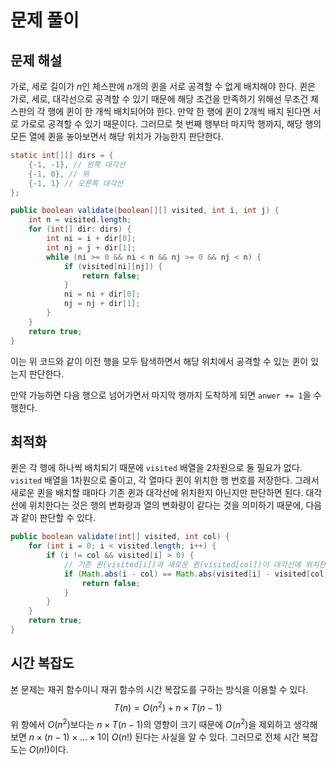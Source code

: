 # 문제 풀이

## 문제 해설

가로, 세로 길이가 $n$인 체스판에 $n$개의 퀸을 서로 공격할 수 없게 배치해야 한다. 퀸은 가로, 세로, 대각선으로 공격할 수 있기 때문에 해당 조건을 만족하기 위해선 무조건 체스판의 각 행에 퀸이 한 개씩 배치되어야 한다. 만약 한 행에 퀸이 2개씩 배치 된다면 서로 가로로 공격할 수 있기 때문이다. 그러므로 첫 번째 행부터 마지막 행까지, 해당 행의 모든 열에 퀸을 놓아보면서 해당 위치가 가능한지 판단한다. 

```java
static int[][] dirs = {
    {-1, -1}, // 왼쪽 대각선
    {-1, 0}, // 위
    {-1, 1} // 오른쪽 대각선
};

public boolean validate(boolean[][] visited, int i, int j) {
    int n = visited.length;
    for (int[] dir: dirs) {
        int ni = i + dir[0];
        int nj = j + dir[1];
        while (ni >= 0 && ni < n && nj >= 0 && nj < n) {
            if (visited[ni][nj]) {
                return false;
            }
            ni = ni + dir[0];
            nj = nj + dir[1];
        }
    }
    return true;
}
```

이는 위 코드와 같이 이전 행을 모두 탐색하면서 해당 위치에서 공격할 수 있는 퀸이 있는지 판단한다.

만약 가능하면 다음 행으로 넘어가면서 마지막 행까지 도착하게 되면 `anwer += 1`을 수행한다.

## 최적화

퀸은 각 행에 하나씩 배치되기 때문에 `visited` 배열을 2차원으로 둘 필요가 없다. `visited` 배열을 1차원으로 줄이고, 각 열마다 퀸이 위치한 행 번호를 저장한다. 그래서 새로운 퀸을 배치할 때마다 기존 퀸과 대각선에 위치한지 아닌지만 판단하면 된다. 대각선에 위치한다는 것은 행의 변화량과 열의 변화량이 같다는 것을 의미하기 때문에, 다음과 같이 판단할 수 있다.

```java
public boolean validate(int[] visited, int col) {
    for (int i = 0; i < visited.length; i++) {
        if (i != col && visited[i] > 0) {
            // 기존 퀸(visited[i])과 새로운 퀸(visited[col])이 대각선에 위치한 경우
            if (Math.abs(i - col) == Math.abs(visited[i] - visited[col])) {
                return false;
            }
        }
    }
    return true;
}
```

## 시간 복잡도

본 문제는 재귀 함수이니 재귀 함수의 시간 복잡도를 구하는 방식을 이용할 수 있다.
$$T(n) = O(n^2) + n \times T(n-1)$$
위 항에서 $O(n^2)$보다는 $n \times T(n-1)$의 영향이 크기 때문에 $O(n^2)$을 제외하고 생각해보면 $n \times (n-1) \times ... \times 1$이 $O(n!)$ 된다는 사실을 알 수 있다. 그러므로 전체 시간 복잡도는 $O(n!)$이다.